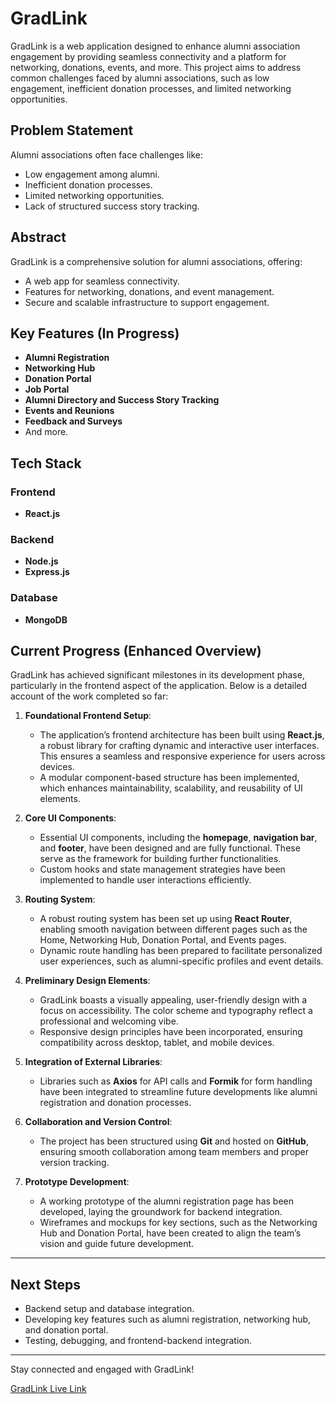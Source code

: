 # GradLink

GradLink is a web application designed to enhance alumni association engagement by providing seamless connectivity and a platform for networking, donations, events, and more. This project aims to address common challenges faced by alumni associations, such as low engagement, inefficient donation processes, and limited networking opportunities.

## Problem Statement

Alumni associations often face challenges like:
- Low engagement among alumni.
- Inefficient donation processes.
- Limited networking opportunities.
- Lack of structured success story tracking.

## Abstract

GradLink is a comprehensive solution for alumni associations, offering:
- A web app for seamless connectivity.
- Features for networking, donations, and event management.
- Secure and scalable infrastructure to support engagement.

## Key Features (In Progress)

- **Alumni Registration**
- **Networking Hub**
- **Donation Portal**
- **Job Portal**
- **Alumni Directory and Success Story Tracking**
- **Events and Reunions**
- **Feedback and Surveys**
- And more.

## Tech Stack

### Frontend
- **React.js**

### Backend
- **Node.js**
- **Express.js**

### Database
- **MongoDB**

## Current Progress (Enhanced Overview)

GradLink has achieved significant milestones in its development phase, particularly in the frontend aspect of the application. Below is a detailed account of the work completed so far:

1. **Foundational Frontend Setup**:
   - The application’s frontend architecture has been built using **React.js**, a robust library for crafting dynamic and interactive user interfaces. This ensures a seamless and responsive experience for users across devices.
   - A modular component-based structure has been implemented, which enhances maintainability, scalability, and reusability of UI elements.

2. **Core UI Components**:
   - Essential UI components, including the **homepage**, **navigation bar**, and **footer**, have been designed and are fully functional. These serve as the framework for building further functionalities.
   - Custom hooks and state management strategies have been implemented to handle user interactions efficiently.

3. **Routing System**:
   - A robust routing system has been set up using **React Router**, enabling smooth navigation between different pages such as the Home, Networking Hub, Donation Portal, and Events pages.
   - Dynamic route handling has been prepared to facilitate personalized user experiences, such as alumni-specific profiles and event details.

4. **Preliminary Design Elements**:
   - GradLink boasts a visually appealing, user-friendly design with a focus on accessibility. The color scheme and typography reflect a professional and welcoming vibe.
   - Responsive design principles have been incorporated, ensuring compatibility across desktop, tablet, and mobile devices.

5. **Integration of External Libraries**:
   - Libraries such as **Axios** for API calls and **Formik** for form handling have been integrated to streamline future developments like alumni registration and donation processes.

6. **Collaboration and Version Control**:
   - The project has been structured using **Git** and hosted on **GitHub**, ensuring smooth collaboration among team members and proper version tracking.

7. **Prototype Development**:
   - A working prototype of the alumni registration page has been developed, laying the groundwork for backend integration.
   - Wireframes and mockups for key sections, such as the Networking Hub and Donation Portal, have been created to align the team’s vision and guide future development.

---

## Next Steps

- Backend setup and database integration.
- Developing key features such as alumni registration, networking hub, and donation portal.
- Testing, debugging, and frontend-backend integration.

---

Stay connected and engaged with GradLink!

[GradLink Live Link](https://alumniportalwe.netlify.app/)
